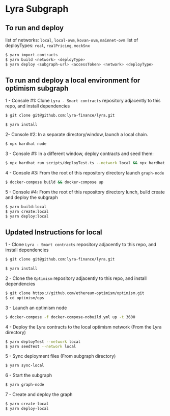 # Lyra Subgraph

## To run and deploy

list of networks: `local`, `local-ovm`, `kovan-ovm`, `mainnet-ovm`
list of deployTypes: `real`, `realPricing`, `mockSnx`

```bash
$ yarn import-contracts
$ yarn build <network> <deployType>
$ yarn deploy <subgraph-url> <accessToken> <network> <deployType>
```

## To run and deploy a local environment for optimism subgraph

1 - Console #1: Clone `Lyra - Smart contracts` repository adjacently to this repo, and install dependencies

```bash
$ git clone git@github.com:lyra-finance/lyra.git

$ yarn install
```

2- Console #2: In a separate directory/window, launch a local chain.

```bash
$ npx hardhat node
```

3 - Console #1: In a different window, deploy contracts and seed them:

```bash
$ npx hardhat run scripts/deployTest.ts --network local && npx hardhat run scripts/seedTest.ts --network local
```

4 - Console #3: From the root of this repository directory launch `graph-node`

```bash
$ docker-compose build && docker-compose up
```

5 - Console #4: From the root of this repository directory lunch, build create and deploy the subgraph

```bash
$ yarn build:local
$ yarn create:local
$ yarn deploy:local
```

## Updated Instructions for local

1 - Clone `Lyra - Smart contracts` repository adjacently to this repo, and install dependencies

```bash
$ git clone git@github.com:lyra-finance/lyra.git

$ yarn install
```

2 - Clone the `Optimism` repository adjacently to this repo, and install dependencies

```bash
$ git clone https://github.com/ethereum-optimism/optimism.git
$ cd optimism/ops
```

3 - Launch an optimism node

```bash
$ docker-compose -f docker-compose-nobuild.yml up -t 3600
```

4 - Deploy the Lyra contracts to the local optimism network (From the Lyra directory)

```bash
$ yarn deployTest --network local
$ yarn seedTest --network local
```

5 - Sync deployment files (From subgraph directory)

```bash
$ yarn sync-local
```

6 - Start the subgraph

```bash
$ yarn graph-node
```

7 - Create and deploy the graph

```bash
$ yarn create-local
$ yarn deploy-local
```

